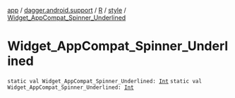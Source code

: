 [app](../../../index.md) / [dagger.android.support](../../index.md) / [R](../index.md) / [style](index.md) / [Widget_AppCompat_Spinner_Underlined](./-widget_-app-compat_-spinner_-underlined.md)

# Widget_AppCompat_Spinner_Underlined

`static val Widget_AppCompat_Spinner_Underlined: `[`Int`](https://kotlinlang.org/api/latest/jvm/stdlib/kotlin/-int/index.html)
`static val Widget_AppCompat_Spinner_Underlined: `[`Int`](https://kotlinlang.org/api/latest/jvm/stdlib/kotlin/-int/index.html)